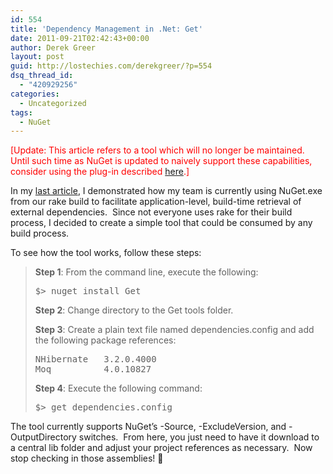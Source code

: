 ```yaml
---
id: 554
title: 'Dependency Management in .Net: Get'
date: 2011-09-21T02:42:43+00:00
author: Derek Greer
layout: post
guid: http://lostechies.com/derekgreer/?p=554
dsq_thread_id:
  - "420929256"
categories:
  - Uncategorized
tags:
  - NuGet
---
```

<font color="red"></p> 

<p>
  [Update: This article refers to a tool which will no longer be maintained. Until such time as NuGet is updated to naively support these capabilities, consider using the plug-in described <a href="http://lostechies.com/derekgreer/2011/09/27/dependency-management-in-net-install2/">here</a>.]
</p>

<p>
  </font>
</p>

<p>
  In my <a href="http://lostechies.com/derekgreer/2011/09/20/dependency-management-in-net-using-nuget-without-visual-studio/">last article</a>, I demonstrated how my team is currently using NuGet.exe from our rake build to facilitate application-level, build-time retrieval of external dependencies.&nbsp; Since not everyone uses rake for their build process, I decided to create a simple tool that could be consumed by any build process.
</p>

<p>
  To see how the tool works, follow these steps:
</p>

<blockquote>
  <p>
    <strong>Step 1</strong>: From the command line, execute the following:
  </p>
  
  <pre>
$&gt; nuget install Get
</pre>
  
  <p>
  </p>
  
  <p>
    <strong>Step 2</strong>: Change directory to the Get tools folder.
  </p>
  
  <p>
  </p>
  
  <p>
    <strong>Step 3</strong>: Create a plain text file named dependencies.config and add the following package references:
  </p>
  
  <pre>
NHibernate   3.2.0.4000
Moq          4.0.10827
</pre>
  
  <p>
  </p>
  
  <p>
    <strong>Step 4</strong>: Execute the following command:
  </p>
  
  <p>
  </p>
  
  <pre>
$&gt; get dependencies.config
</pre>
</blockquote>

<p>
</p>

<p>
  The tool currently supports NuGet’s -Source, -ExcludeVersion, and -OutputDirectory switches.&nbsp; From here, you just need to have it download to a central lib folder and adjust your project references as necessary.&nbsp; Now stop checking in those assemblies! 🙂
</p>
